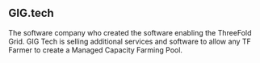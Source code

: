 ## GIG.tech

The software company who created the software enabling the ThreeFold Grid. GIG Tech is selling additional services and software to allow any TF Farmer to create a Managed Capacity Farming Pool.
